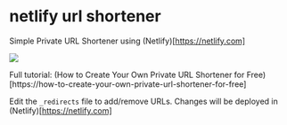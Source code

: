 # netlify url shortener
Simple Private URL Shortener using (Netlify)[https://netlify.com]

[<img src="https://www.netlify.com/img/deploy/button.svg">](https://app.netlify.com/start/deploy?repository=https://github.com/gijo-varghese/netlify-url-shortener)

Full tutorial: (How to Create Your Own Private URL Shortener for Free)[https://how-to-create-your-own-private-url-shortener-for-free]

Edit the `_redirects` file to add/remove URLs. Changes will be deployed in (Netlify)[https://netlify.com]
